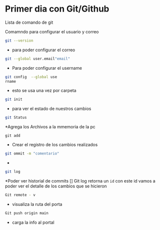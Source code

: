 # Primer dia con Git/Github

Lista de comando de git

Comamndo para configurar el usuario y correo
```bash
git --version
```
* para poder configurar el correo

```bash
git --global user.email"email"
```
* Para poder configurar el username

```bash
git config  --global use
rname
```
* esto se usa una vez por carpeta

```bash
git init
```
* para ver el estado de nuestros cambios

```bash
git Status
```
*Agrega los Archivos a la mmemoria de la pc

```bashel detalle
git add
```
* Crear el registro de los cambios realizados

```bash
git ommit -m "comentario"
```
*
```bash
git log
```
*Poder ver historial de commits
[] Git log retorna un `id` con este id vamos a poder ver el detalle de los cambios que se hicieron

```bash
Git remote - v
```
* visualiza la ruta del porta
```bash
Git push origin main
```
* carga la info al portal
